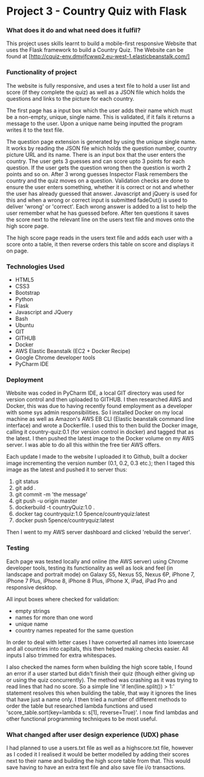 # Project 3 - Country Quiz with Flask

### What does it do and what need does it fulfil?

This project uses skills learnt to build a mobile-first responsive Website that uses the Flask framework to build a Country Quiz.  The Website can be found at [http://cquiz-env.dmvjfcwwp2.eu-west-1.elasticbeanstalk.com/] 

### Functionality of project

The website is fully responsive, and uses a text file to hold a user list and score (if they complete the quiz) as well as a JSON file which holds the questions and links to the picture for each country.

The first page has a input box which the user adds their name which must be a non-empty, unique, single name. This is validated, if it fails it returns a message to the user. Upon a unique name being inputted the program writes it to the text file. 

The question page extension is generated by using the unique single name. It works by reading the JSON file which holds the question number, country picture URL and its name. There is an input box that the user enters the country. The user gets 3 guesses and can score upto 3 points for each question. If the user gets the question wrong then the question is worth 2 points and so on. After 3 wrong guesses Inspector Flask remembers the country and the quiz moves on a question. Validation checks are done to ensure the user enters something, whether it is correct or not and whether the user has already guessed that answer.  Javascript and jQuery is used for this and when a wrong or correct input is submitted fadeOut() is used to deliver 'wrong' or 'correct'. Each wrong answer is added to a list to help the user remember what he has guessed before. After ten questions it saves the score next to the relevant line on the users text file and moves onto the high score page. 

The high score page reads in the users text file and adds each user with a score onto a table, it then reverse orders this table on score and displays it on page.

### Technologies Used

- HTML5
- CSS3
- Bootstrap
- Python
- Flask
- Javascript and JQuery
- Bash
- Ubuntu
- GIT
- GITHUB
- Docker
- AWS Elastic Beanstalk (EC2 + Docker Recipe)
- Google Chrome developer tools
- PyCharm IDE

### Deployment

Website was coded in PyCharm IDE, a local GIT directory was used for version control and then uploaded to GITHUB. I then researched AWS and Docker, this was due to having recently found employment as a developer with some sys admin responsibilities. So I installed Docker on my local machine as well as Amazon's AWS EB CLI (Elastic beanstalk command line interface) and wrote a Dockerfile. I used this to then build the Docker image, calling it country-quiz:0.1 (for version control in docker) and tagged that as the latest. I then pushed the latest image to the Docker volume on my AWS server. I was able to do all this within the free tier AWS offers. 

Each update I made to the website I uploaded it to Github, built a docker image incrementing the version number (0.1, 0.2, 0.3 etc.); then I taged this image as the latest and pushed it to server thus:

1. git status
2. git add .
3. git commit -m 'the message'
4. git push -u origin master
5. dockerbuild -t countryQuiz:1.0 .
6. docker tag countryquiz:1.0 5pence/countryquiz:latest
7. docker push 5pence/countryquiz:latest

Then I went to my AWS server dashboard and clicked 'rebuild the server'. 

### Testing

Each page was tested locally and online (the AWS server) using Chrome developer tools, testing its functionality as well as look and feel (in landscape and portrait mode) on Galaxy S5, Nexus 5S, Nexus 6P, iPhone 7, iPhone 7 Plus, iPhone 8, iPhone 8 Plus, iPhone X, iPad, iPad Pro and responsive desktop.

All input boxes where checked for validation:
- empty strings
- names for more than one word
- unique name
- country names repeated for the same question

In order to deal with letter cases I have converted all names into lowercase and all countries into capitals, this then helped making checks easier. All inputs I also trimmed for extra whitespaces.

I also checked the names form when building the high score table, I found an error if a user started but didn't finish their quiz (though either giving up or using the quiz concurrently). The method was crashing as it was trying to read lines that had no score. So a simple line 'if len(line.split()) > 1:' statement resolves this when building the table, that way it ignores the lines that have just a name only. I then tried a number of different methods to order the table but researched lambda functions and used 'score_table.sort(key=lambda s: s[1], reverse=True)'. I now find lambdas and other functional programming techniques to be most useful. 


### What changed after user design experience (UDX) phase

I had planned to use a users.txt file as well as a highscore.txt file, however as I coded it I realised it would be better modelled by adding their scores next to their name and building the high score table from that. This would save having to have an extra text file and also save file i/o transactions.
 